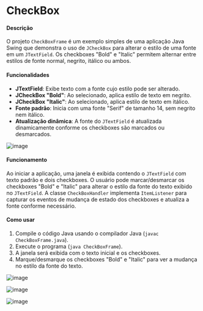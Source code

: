 # CheckBox
#### Descrição
O projeto `CheckBoxFrame` é um exemplo simples de uma aplicação Java Swing que demonstra o uso de `JCheckBox` para alterar o estilo de uma fonte em um `JTextField`. Os checkboxes "Bold" e "Italic" permitem alternar entre estilos de fonte normal, negrito, itálico ou ambos.

#### Funcionalidades
- **JTextField**: Exibe texto com a fonte cujo estilo pode ser alterado.
- **JCheckBox "Bold"**: Ao selecionado, aplica estilo de texto em negrito.
- **JCheckBox "Italic"**: Ao selecionado, aplica estilo de texto em itálico.
- **Fonte padrão**: Inicia com uma fonte "Serif" de tamanho 14, sem negrito nem itálico.
- **Atualização dinâmica**: A fonte do `JTextField` é atualizada dinamicamente conforme os checkboxes são marcados ou desmarcados.

  
![image](https://github.com/andresalidia/CheckBox/assets/86450495/3891d21d-fca2-4cb0-b132-3dc3595a7f9a)

#### Funcionamento
Ao iniciar a aplicação, uma janela é exibida contendo o `JTextField` com texto padrão e dois checkboxes. O usuário pode marcar/desmarcar os checkboxes "Bold" e "Italic" para alterar o estilo da fonte do texto exibido no `JTextField`. A classe `CheckBoxHandler` implementa `ItemListener` para capturar os eventos de mudança de estado dos checkboxes e atualiza a fonte conforme necessário.

#### Como usar
1. Compile o código Java usando o compilador Java (`javac CheckBoxFrame.java`).
2. Execute o programa (`java CheckBoxFrame`).
3. A janela será exibida com o texto inicial e os checkboxes.
4. Marque/desmarque os checkboxes "Bold" e "Italic" para ver a mudança no estilo da fonte do texto.

![image](https://github.com/andresalidia/CheckBox/assets/86450495/14672179-13d4-4bb2-8dfc-dfb6c5c1bf83)

![image](https://github.com/andresalidia/CheckBox/assets/86450495/9586bfe6-a3dd-464a-9953-87ec753ece58)

![image](https://github.com/andresalidia/CheckBox/assets/86450495/8f47beae-a5ae-4669-838b-34e5e2e1bb88)
